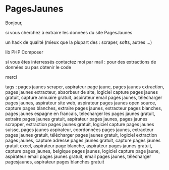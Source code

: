 # PagesJaunes
Bonjour,

si vous cherchez à extraire les données du site PagesJaunes

un hack de qualité (mieux que la plupart des : scraper, softs, autres ...)

lib PHP Composer

si vous êtes interressés contactez moi par mail :
pour des extractions de données
ou pas obtenir le code

merci

tags :
pages jaunes scraper, aspirateur page jaune, pages jaunes extraction, pages jaunes extracteur, absorbeur de site, logiciel capture pages jaunes gratuit, capture annuaire gratuit, aspirateur email pages jaunes, télécharger pages jaunes, aspirateur site web, aspirateur pages jaunes open source, capture pages blanches, extraire pages jaunes, extracteur pages blanches, pages jaunes espagne en francais, telecharger les pages jaunes gratuit, extraire pages jaunes gratuit, aspirateur pages jaunes, pages jaunes scrapper, extraction pages jaunes gratuit, logiciel capture pages jaunes suisse, pages jaunes aspirateur, coordonnées pages jaunes, extracteur pages jaunes gratuit, télécharger pages jaunes gratuit, logiciel extraction pages jaunes, capture adresse pages jaunes gratuit, capture pages jaunes gratuit excel, aspirateur page blanche, aspirateur pages jaunes gratuit, capture pages jaunes, belgique pages jaunes, logiciel capture page jaune, aspirateur email pages jaunes gratuit, email pages jaunes, télécharger pagesjaunes, aspirateur pages blanches gratuit
